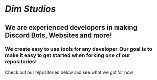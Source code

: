 # __*Dim Studios*__
## We are experienced developers in making Discord Bots, Websites and more!

### We create easy to use tools for any developer. Our goal is to make it easy to get started when forking one of our repositories!

Check out our repositories below and see what we got for now

